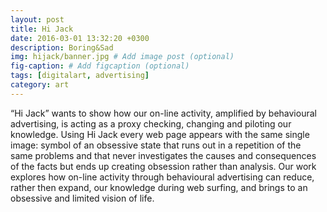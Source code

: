 ```yaml
---
layout: post
title: Hi Jack
date: 2016-03-01 13:32:20 +0300
description: Boring&Sad
img: hijack/banner.jpg # Add image post (optional)
fig-caption: # Add figcaption (optional)
tags: [digitalart, advertising]
category: art
---
```


“Hi Jack” wants to show how our on-line activity, amplified by behavioural advertising, is acting as a proxy checking, changing and piloting our knowledge. Using Hi Jack every web page appears with the same single image: symbol of an obsessive state that runs out in a repetition of the same problems and that never investigates the causes and consequences of the facts but ends up creating obsession rather than analysis. Our work explores how on-line activity through behavioural advertising can reduce, rather then expand, our knowledge during web surfing, and brings to an obsessive and limited vision of life. 


